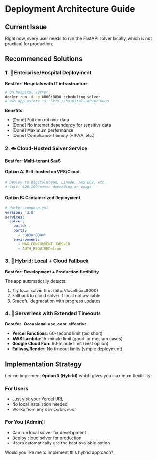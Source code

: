 # Deployment Architecture Guide

## Current Issue
Right now, every user needs to run the FastAPI solver locally, which is not practical for production.

## Recommended Solutions

### 1. 🏢 **Enterprise/Hospital Deployment**
**Best for: Hospitals with IT infrastructure**

```bash
# On hospital server
docker run -d -p 8000:8000 scheduling-solver
# Web app points to: http://hospital-server:8000
```

**Benefits:**
- [Done] Full control over data
- [Done] No internet dependency for sensitive data
- [Done] Maximum performance
- [Done] Compliance-friendly (HIPAA, etc.)

### 2. ☁️ **Cloud-Hosted Solver Service**
**Best for: Multi-tenant SaaS**

#### Option A: Self-hosted on VPS/Cloud
```bash
# Deploy to DigitalOcean, Linode, AWS EC2, etc.
# Cost: $20-100/month depending on usage
```

#### Option B: Containerized Deployment
```yaml
# docker-compose.yml
version: '3.8'
services:
  solver:
    build: .
    ports:
      - "8000:8000"
    environment:
      - MAX_CONCURRENT_JOBS=10
      - AUTH_REQUIRED=true
```

### 3. 🔄 **Hybrid: Local + Cloud Fallback**
**Best for: Development + Production flexibility**

The app automatically detects:
1. Try local solver first (http://localhost:8000)
2. Fallback to cloud solver if local not available
3. Graceful degradation with progress updates

### 4. 📱 **Serverless with Extended Timeouts**
**Best for: Occasional use, cost-effective**

- **Vercel Functions**: 60-second limit (too short)
- **AWS Lambda**: 15-minute limit (good for medium cases)  
- **Google Cloud Run**: 60-minute limit (best option)
- **Railway/Render**: No timeout limits (simple deployment)

## Implementation Strategy

Let me implement **Option 3 (Hybrid)** which gives you maximum flexibility:

### For Users:
- Just visit your Vercel URL
- No local installation needed
- Works from any device/browser

### For You (Admin):
- Can run local solver for development
- Deploy cloud solver for production
- Users automatically use the best available option

Would you like me to implement this hybrid approach?
